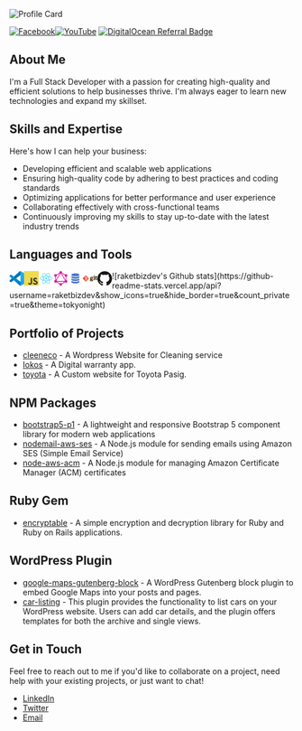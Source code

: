 ![Profile Card](https://git-profile-card.vercel.app/?username=raketbizdev)

[![Facebook](https://img.shields.io/badge/facebook-%231877F2.svg?&style=for-the-badge&logo=facebook&logoColor=white)](https://www.facebook.com/raketbizdev)[![YouTube](https://img.shields.io/badge/youtube-%23FF0000.svg?&style=for-the-badge&logo=youtube&logoColor=white)](https://youtube.com/theitshow)
[![DigitalOcean Referral Badge](https://web-platforms.sfo2.cdn.digitaloceanspaces.com/WWW/Badge%201.svg)](https://www.digitalocean.com/?refcode=8c0dc96f6191&utm_campaign=Referral_Invite&utm_medium=Referral_Program&utm_source=badge)

## About Me

I'm a Full Stack Developer with a passion for creating high-quality and efficient solutions to help businesses thrive. I'm always eager to learn new technologies and expand my skillset.

## Skills and Expertise

Here's how I can help your business:

- Developing efficient and scalable web applications
- Ensuring high-quality code by adhering to best practices and coding standards
- Optimizing applications for better performance and user experience
- Collaborating effectively with cross-functional teams
- Continuously improving my skills to stay up-to-date with the latest industry trends

## Languages and Tools
<img align="left" alt="Visual Studio Code" width="26px" src="https://raw.githubusercontent.com/github/explore/80688e429a7d4ef2fca1e82350fe8e3517d3494d/topics/visual-studio-code/visual-studio-code.png" />
<img align="left" alt="JavaScript" width="26px" src="https://raw.githubusercontent.com/github/explore/80688e429a7d4ef2fca1e82350fe8e3517d3494d/topics/javascript/javascript.png" />
<img align="left" alt="React" width="26px" src="https://raw.githubusercontent.com/github/explore/80688e429a7d4ef2fca1e82350fe8e3517d3494d/topics/react/react.png" />
<img align="left" alt="GraphQL" width="26px" src="https://raw.githubusercontent.com/github/explore/80688e429a7d4ef2fca1e82350fe8e3517d3494d/topics/graphql/graphql.png" />
<img align="left" alt="SQL" width="26px" src="https://raw.githubusercontent.com/github/explore/80688e429a7d4ef2fca1e82350fe8e3517d3494d/topics/sql/sql.png" />
<img align="left" alt="Git" width="26px" src="https://raw.githubusercontent.com/github/explore/80688e429a7d4ef2fca1e82350fe8e3517d3494d/topics/git/git.png" />
<img align="left" alt="Github" width="26px" src="https://raw.githubusercontent.com/github/explore/78df643247d429f6cc873026c0622819ad797942/topics/github/github.png" />
![raketbizdev's Github stats](https://github-readme-stats.vercel.app/api?username=raketbizdev&show_icons=true&hide_border=true&count_private=true&theme=tokyonight)

## Portfolio of Projects

* [cleeneco](https://cleeneco.com) - A Wordpress Website for Cleaning service
* [Iokos](https://warranty.iokos.ph) - A Digital warranty app.
* [toyota](https://toyotapasig.com/) - A Custom website for Toyota Pasig.

## NPM Packages

- [bootstrap5-p1](https://www.npmjs.com/package/bootstrap5-p1) - A lightweight and responsive Bootstrap 5 component library for modern web applications
- [nodemail-aws-ses](https://www.npmjs.com/package/nodemail-aws-ses) - A Node.js module for sending emails using Amazon SES (Simple Email Service)
- [node-aws-acm](https://www.npmjs.com/package/node-aws-acm) - A Node.js module for managing Amazon Certificate Manager (ACM) certificates

## Ruby Gem
- [encryptable](https://rubygems.org/gems/encryptable) - A simple encryption and decryption library for Ruby  and Ruby on Rails applications.

## WordPress Plugin
- [google-maps-gutenberg-block](https://github.com/raketbizdev/google-maps-gutenberg-block) - A WordPress Gutenberg block plugin to embed Google Maps into your posts and pages.
- [car-listing](https://github.com/raketbizdev/car-listing) - This plugin provides the functionality to list cars on your WordPress website. Users can add car details, and the plugin offers templates for both the archive and single views.

## Get in Touch

Feel free to reach out to me if you'd like to collaborate on a project, need help with your existing projects, or just want to chat!

- [LinkedIn](https://www.linkedin.com/in/rnopal/)
- [Twitter](https://twitter.com/rnopal)
- [Email](mailto:rakethost@gmail.com)

